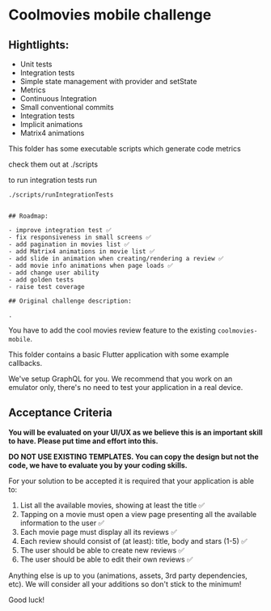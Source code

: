 # Coolmovies mobile challenge

## Hightlights:

- Unit tests
- Integration tests
- Simple state management with provider and setState
- Metrics
- Continuous Integration
- Small conventional commits
- Integration tests
- Implicit animations
- Matrix4 animations

This folder has some executable scripts which generate code metrics

check them out at ./scripts

to run integration tests run

```
./scripts/runIntegrationTests
```

```

## Roadmap:

- improve integration test ✅
- fix responsiveness in small screens ✅
- add pagination in movies list ✅
- add Matrix4 animations in movie list ✅
- add slide in animation when creating/rendering a review ✅
- add movie info animations when page loads ✅
- add change user ability
- add golden tests
- raise test coverage

## Original challenge description:

.

```

You have to add the cool movies review feature to the existing `coolmovies-mobile`.

This folder contains a basic Flutter application with some example callbacks.

We've setup GraphQL for you. We recommend that you work on an emulator only, there's no need to test your application in a real device.

## Acceptance Criteria

**You will be evaluated on your UI/UX as we believe this is an important skill to have. Please put time and effort into this.**

**DO NOT USE EXISTING TEMPLATES. You can copy the design but not the code, we have to evaluate you by your coding skills.**

For your solution to be accepted it is required that your application is able to:

1. List all the available movies, showing at least the title ✅
2. Tapping on a movie must open a view page presenting all the available information to the user ✅
3. Each movie page must display all its reviews ✅
4. Each review should consist of (at least): title, body and stars (1-5) ✅
5. The user should be able to create new reviews ✅
6. The user should be able to edit their own reviews ✅

Anything else is up to you (animations, assets, 3rd party dependencies, etc). We will consider all your additions so don't stick to the minimum!

Good luck!

```

```
